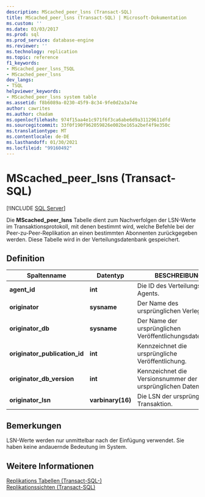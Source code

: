 ```yaml
---
description: MScached_peer_lsns (Transact-SQL)
title: MScached_peer_lsns (Transact-SQL) | Microsoft-Dokumentation
ms.custom: ''
ms.date: 03/03/2017
ms.prod: sql
ms.prod_service: database-engine
ms.reviewer: ''
ms.technology: replication
ms.topic: reference
f1_keywords:
- MScached_peer_lsns_TSQL
- MScached_peer_lsns
dev_langs:
- TSQL
helpviewer_keywords:
- MScached_peer_lsns system table
ms.assetid: f8b6089a-0230-45f9-8c34-9fe0d2a3a74e
author: cawrites
ms.author: chadam
ms.openlocfilehash: 974f15aa4e1c971f6f3ca6abe6d9a31129611dfd
ms.sourcegitcommit: 33f0f190f962059826e002be165a2bef4f9e350c
ms.translationtype: MT
ms.contentlocale: de-DE
ms.lasthandoff: 01/30/2021
ms.locfileid: "99160492"
---
```

# <a name="mscached_peer_lsns-transact-sql"></a>MScached_peer_lsns (Transact-SQL)
[!INCLUDE [SQL Server](../../includes/applies-to-version/sqlserver.md)]

  Die **MScached_peer_lsns** Tabelle dient zum Nachverfolgen der LSN-Werte im Transaktionsprotokoll, mit denen bestimmt wird, welche Befehle bei der Peer-zu-Peer-Replikation an einen bestimmten Abonnenten zurückgegeben werden. Diese Tabelle wird in der Verteilungsdatenbank gespeichert.  
  
## <a name="definition"></a>Definition  
  
|Spaltenname|Datentyp|BESCHREIBUNG|  
|-----------------|---------------|-----------------|  
|**agent_id**|**int**|Die ID des Verteilungs-Agents.|  
|**originator**|**sysname**|Der Name des ursprünglichen Verlegers.|  
|**originator_db**|**sysname**|Der Name der ursprünglichen Veröffentlichungsdatenbank.|  
|**originator_publication_id**|**int**|Kennzeichnet die ursprüngliche Veröffentlichung.|  
|**originator_db_version**|**int**|Kennzeichnet die Versionsnummer der ursprünglichen Datenbank.|  
|**originator_lsn**|**varbinary(16)**|Die LSN der ursprünglichen Transaktion.|  
  
## <a name="remarks"></a>Bemerkungen  
 LSN-Werte werden nur unmittelbar nach der Einfügung verwendet. Sie haben keine andauernde Bedeutung im System.  
  
## <a name="see-also"></a>Weitere Informationen  
 [Replikations Tabellen &#40;Transact-SQL-&#41;](../../relational-databases/system-tables/replication-tables-transact-sql.md)   
 [Replikationssichten &#40;Transact-SQL&#41;](../../relational-databases/system-views/replication-views-transact-sql.md)  
  
  

